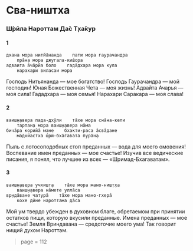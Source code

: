 # Сва-ништха

### Ш́рӣла Нароттам Да̄с Т̣ха̄кур

#### 1

    дхана мора нитйа̄нанда    пати мора гаурачандра
        пра̄н̣а мора джугала-киш́ора
    адваита а̄ча̄рйа боло    гада̄дхара мора кула
        нарахари виласаи мора

Господь Нитьянанда — мое богатство! Господь Гаурачандра — мой господин! Юная Божественная Чета — моя жизнь! Адвайта Ачарья — моя сила! Гададхара — моя семья! Нарахари Саракара — моя слава!

#### 2

    ваиш̣н̣авера пада-дхӯли    та̄хе мора сна̄на-кели
        тарпан̣а мора ваиш̣н̣авера на̄ма
    бича̄ра корийа̄ мане    бхакти-раса а̄сва̄дане
        мадхйастха ш́рӣ-бха̄гавата пура̄н̣а

Пыль с лотосоподобных стоп преданных — вода для моего омовения! Воспевание имен преданных — мое счастье! Изучив все ведические писания, я понял, что лучшее из всех — «Шримад-Бхагаватам».

#### 3

    ваиш̣н̣авера учхиш̣т̣а    та̄хе мора мано-ниш̣т̣ха
        ваиш̣н̣авера на̄мете улла̄са
    вр̣нда̄ване чатура̄    та̄хе мора мано-гхера̄
        кохе дӣне нароттама да̄са

Мой ум твердо убежден в духовном благе, обретаемом при принятии остатков пищи, которую вкусили преданные. Имена преданных — мое счастье! Земля Вриндавана — средоточие моего ума! Так говорит нищий духом Нароттам.


> page = 112